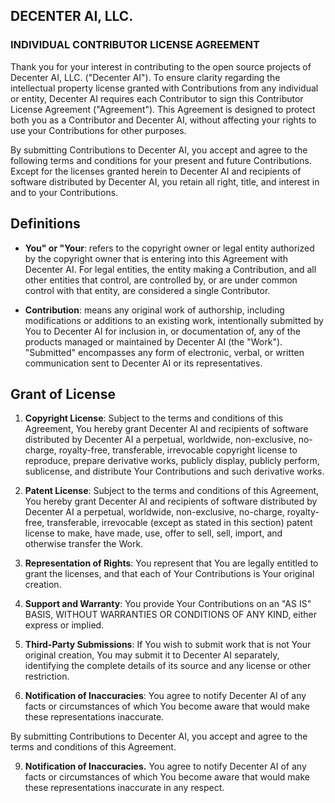 ## DECENTER AI, LLC.

### INDIVIDUAL CONTRIBUTOR LICENSE AGREEMENT

Thank you for your interest in contributing to the open source projects of Decenter AI, LLC. ("Decenter AI"). To ensure clarity regarding the intellectual property license granted with Contributions from any individual or entity, Decenter AI requires each Contributor to sign this Contributor License Agreement ("Agreement"). This Agreement is designed to protect both you as a Contributor and Decenter AI, without affecting your rights to use your Contributions for other purposes.

By submitting Contributions to Decenter AI, you accept and agree to the following terms and conditions for your present and future Contributions. Except for the licenses granted herein to Decenter AI and recipients of software distributed by Decenter AI, you retain all right, title, and interest in and to your Contributions.

## Definitions

- **You" or "Your**: refers to the copyright owner or legal entity authorized by the copyright owner that is entering into this Agreement with Decenter AI. For legal entities, the entity making a Contribution, and all other entities that control, are controlled by, or are under common control with that entity, are considered a single Contributor.

- **Contribution**: means any original work of authorship, including modifications or additions to an existing work, intentionally submitted by You to Decenter AI for inclusion in, or documentation of, any of the products managed or maintained by Decenter AI (the "Work"). "Submitted" encompasses any form of electronic, verbal, or written communication sent to Decenter AI or its representatives.

## Grant of License

1. **Copyright License**: Subject to the terms and conditions of this Agreement, You hereby grant Decenter AI and recipients of software distributed by Decenter AI a perpetual, worldwide, non-exclusive, no-charge, royalty-free, transferable, irrevocable copyright license to reproduce, prepare derivative works, publicly display, publicly perform, sublicense, and distribute Your Contributions and such derivative works.

2. **Patent License**: Subject to the terms and conditions of this Agreement, You hereby grant Decenter AI and recipients of software distributed by Decenter AI a perpetual, worldwide, non-exclusive, no-charge, royalty-free, transferable, irrevocable (except as stated in this section) patent license to make, have made, use, offer to sell, sell, import, and otherwise transfer the Work.

3. **Representation of Rights**: You represent that You are legally entitled to grant the licenses, and that each of Your Contributions is Your original creation.

4. **Support and Warranty**: You provide Your Contributions on an "AS IS" BASIS, WITHOUT WARRANTIES OR CONDITIONS OF ANY KIND, either express or implied.

5. **Third-Party Submissions**: If You wish to submit work that is not Your original creation, You may submit it to Decenter AI separately, identifying the complete details of its source and any license or other restriction.

6. **Notification of Inaccuracies**: You agree to notify Decenter AI of any facts or circumstances of which You become aware that would make these representations inaccurate.

By submitting Contributions to Decenter AI, you accept and agree to the terms and conditions of this Agreement.

9. **Notification of Inaccuracies.** You agree to notify Decenter AI of any facts or circumstances of which You become aware that would make these representations inaccurate in any respect.


